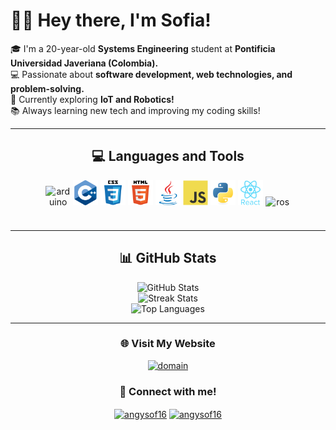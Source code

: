 # 🐱‍💻 Hey there, I'm Sofia!

🎓 I'm a 20-year-old **Systems Engineering** student at **Pontificia Universidad Javeriana (Colombia).**  
💻 Passionate about **software development, web technologies, and problem-solving.**  
🤖 Currently exploring **IoT and Robotics!**  
📚 Always learning new tech and improving my coding skills!  

---


<h2 align="center">💻 Languages and Tools</h2>
<p align="center">
    <img src="https://cdn.worldvectorlogo.com/logos/arduino-1.svg" alt="arduino" width="40" height="40" style="display: inline-block;"/>
    <img src="https://raw.githubusercontent.com/devicons/devicon/master/icons/cplusplus/cplusplus-original.svg" alt="cplusplus" width="40" height="40" style="display: inline-block;"/>
    <img src="https://raw.githubusercontent.com/devicons/devicon/master/icons/css3/css3-original-wordmark.svg" alt="css3" width="40" height="40" style="display: inline-block;"/>
    <img src="https://raw.githubusercontent.com/devicons/devicon/master/icons/html5/html5-original-wordmark.svg" alt="html5" width="40" height="40" style="display: inline-block;"/>
    <img src="https://raw.githubusercontent.com/devicons/devicon/master/icons/java/java-original.svg" alt="java" width="40" height="40" style="display: inline-block;"/>
    <img src="https://raw.githubusercontent.com/devicons/devicon/master/icons/javascript/javascript-original.svg" alt="javascript" width="40" height="40" style="display: inline-block;"/>
    <img src="https://raw.githubusercontent.com/devicons/devicon/master/icons/python/python-original.svg" alt="python" width="40" height="40" style="display: inline-block;"/>
    <img src="https://raw.githubusercontent.com/devicons/devicon/master/icons/react/react-original-wordmark.svg" alt="react" width="40" height="40" style="display: inline-block;"/>
    <img src="https://upload.wikimedia.org/wikipedia/commons/b/bb/Ros_logo.svg" alt="ros" width="40" height="40" style="display: inline-block;"/>
</p>


---


<h2 align="center">📊 GitHub Stats</h2>

<p align="center">
  <img src="https://github-readme-stats.vercel.app/api?username=angysof16&theme=blue-green&hide_border=false&include_all_commits=false&count_private=false" alt="GitHub Stats"><br/>
  <img src="https://nirzak-streak-stats.vercel.app/?user=angysof16&theme=blue-green&hide_border=false" alt="Streak Stats"><br/>
  <img src="https://github-readme-stats.vercel.app/api/top-langs/?username=angysof16&theme=blue-green&hide_border=false&include_all_commits=false&count_private=false&layout=compact" alt="Top Languages">
</p>



---


<h3 align="center">🌐 Visit My Website</h3>
<p align="center">
  <a href="https://angysof16.github.io/portfolio-app/" target="_blank">
    <img width="100" height="100" src="https://img.icons8.com/FFFFFF/carbon-copy/100/domain.png" alt="domain"/>
  </a>
</p>


<h3 align="center">📱 Connect with me!</h3>
<p align="center">
<a href="https://linkedin.com/in/angysof16" target="blank"><img align="center" src="https://raw.githubusercontent.com/rahuldkjain/github-profile-readme-generator/master/src/images/icons/Social/linked-in-alt.svg" alt="angysof16" height="30" width="40" /></a>
<a href="https://instagram.com/angysof16" target="blank"><img align="center" src="https://raw.githubusercontent.com/rahuldkjain/github-profile-readme-generator/master/src/images/icons/Social/instagram.svg" alt="angysof16" height="30" width="40" /></a>
</p>

